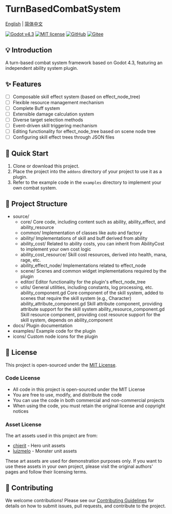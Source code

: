 # TurnBasedCombatSystem

[English](README.md) | [简体中文](README.zh-CN.md)

[![Godot v4.3](https://img.shields.io/badge/Godot-v4.3-%23478cbf)](https://godotengine.org/)
[![MIT license](https://img.shields.io/badge/license-MIT-brightgreen.svg)](LICENSE)
[![GitHub](https://img.shields.io/badge/GitHub-Repository-black?logo=github)](https://github.com/Liweimin0512/GodotGameplayAbilitySystem)
[![Gitee](https://img.shields.io/badge/Gitee-Repository-red?logo=gitee)](https://gitee.com/Giab/GodotGameplayAbilitySystem)

## 💡 Introduction

A turn-based combat system framework based on Godot 4.3, featuring an independent ability system plugin.

## ✨ Features

- [ ] Composable skill effect system (based on effect_node_tree)
- [ ] Flexible resource management mechanism
- [ ] Complete Buff system
- [ ] Extensible damage calculation system
- [ ] Diverse target selection methods
- [ ] Event-driven skill triggering mechanism
- [ ] Editing functionality for effect_node_tree based on scene node tree
- [ ] Configuring skill effect trees through JSON files

## 🚀 Quick Start

1. Clone or download this project.
2. Place the project into the `addons` directory of your project to use it as a plugin.
3. Refer to the example code in the `examples` directory to implement your own combat system.


## 📁 Project Structure

- source/
    - core/                             Core code, including content such as ability, ability_effect, and ability_resource
    - common/                           Implementation of classes like auto and factory
    - ability/                          Implementations of skill and buff derived from ability
    - ability_cost/                     Related to ability costs, you can inherit from AbilityCost to implement your own cost logic
    - ability_cost_resource/            Skill cost resources, derived into health, mana, rage, etc.
    - ability_effect_node/              Implementations related to effect_node
    - scene/                            Scenes and common widget implementations required by the plugin
    - editor/                           Editor functionality for the plugin's effect_node_tree
    - utils/                            General utilities, including constants, log processing, etc.
    ability_component.gd                Core component of the skill system, added to scenes that require the skill system (e.g., Character)
    ability_attribute_component.gd      Skill attribute component, providing attribute support for the skill system
    ability_resource_component.gd       Skill resource component, providing cost resource support for the skill system, depends on ability_component
- docs/                                 Plugin documentation
- examples/                             Example code for the plugin
- icons/                                Custom node icons for the plugin


## 📄 License

This project is open-sourced under the [MIT License](LICENSE).

### Code License

- All code in this project is open-sourced under the MIT License
- You are free to use, modify, and distribute the code
- You can use the code in both commercial and non-commercial projects
- When using the code, you must retain the original license and copyright notices

### Asset License

The art assets used in this project are from:

- [chierit](https://chierit.itch.io/) - Hero unit assets
- [luizmelo](https://luizmelo.itch.io/) - Monster unit assets

These art assets are used for demonstration purposes only. If you want to use these assets in your own project, please visit the original authors' pages and follow their licensing terms.

## 🤝 Contributing

We welcome contributions! Please see our [Contributing Guidelines](docs/CONTRIBUTING.en.md) for details on how to submit issues, pull requests, and contribute to the project.
